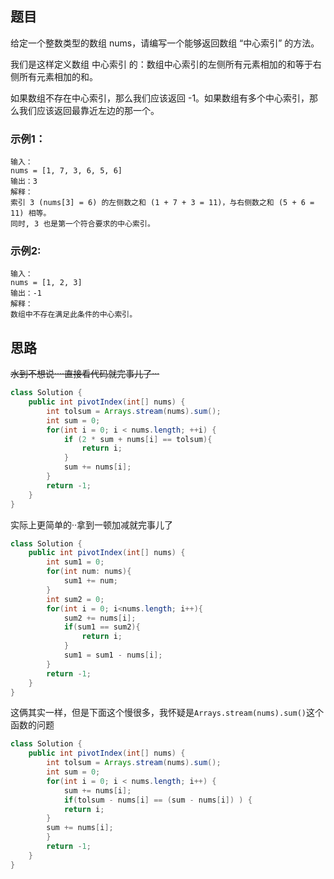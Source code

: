 ## 题目

给定一个整数类型的数组 nums，请编写一个能够返回数组 “中心索引” 的方法。

我们是这样定义数组 中心索引 的：数组中心索引的左侧所有元素相加的和等于右侧所有元素相加的和。

如果数组不存在中心索引，那么我们应该返回 -1。如果数组有多个中心索引，那么我们应该返回最靠近左边的那一个。

### 示例1：
```
输入：
nums = [1, 7, 3, 6, 5, 6]
输出：3
解释：
索引 3 (nums[3] = 6) 的左侧数之和 (1 + 7 + 3 = 11)，与右侧数之和 (5 + 6 = 11) 相等。
同时, 3 也是第一个符合要求的中心索引。
```

### 示例2:
```
输入：
nums = [1, 2, 3]
输出：-1
解释：
数组中不存在满足此条件的中心索引。
```

## 思路

~~水到不想说····直接看代码就完事儿了···~~

```java
class Solution {
    public int pivotIndex(int[] nums) {
        int tolsum = Arrays.stream(nums).sum();
        int sum = 0;
        for(int i = 0; i < nums.length; ++i) {
            if (2 * sum + nums[i] == tolsum){
                return i;
            }
            sum += nums[i];
        }
        return -1;
    }
}
```
实际上更简单的··拿到一顿加减就完事儿了

```java
class Solution {
    public int pivotIndex(int[] nums) {
        int sum1 = 0;
        for(int num: nums){
            sum1 += num;
        }
        int sum2 = 0;
        for(int i = 0; i<nums.length; i++){           
            sum2 += nums[i];
            if(sum1 == sum2){
                return i;
            }
            sum1 = sum1 - nums[i];
        }
        return -1;
    }
}
```
这俩其实一样，但是下面这个慢很多，我怀疑是`Arrays.stream(nums).sum()`这个函数的问题
```java
class Solution {
    public int pivotIndex(int[] nums) {
        int tolsum = Arrays.stream(nums).sum();
        int sum = 0;
        for(int i = 0; i < nums.length; i++) {
            sum += nums[i];
            if(tolsum - nums[i] == (sum - nums[i]) ) {
            return i;
        }
        sum += nums[i];
        }
        return -1;
    }
}
```
